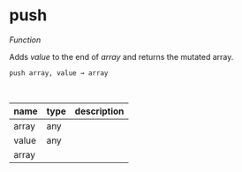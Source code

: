 # push

_Function_

Adds _value_ to the end of _array_ and returns the mutated array.

<pre><code>push array, value &rarr; array</code></pre>
<br>

| name | type | description |
|------|------|-------------|
|array|any||
|value|any||
|array|||


